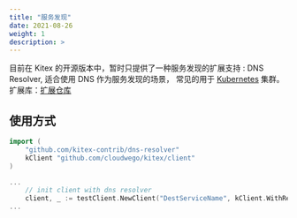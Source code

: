 ```yaml
---
title: "服务发现"
date: 2021-08-26
weight: 1
description: >
---
```


目前在 Kitex 的开源版本中，暂时只提供了一种服务发现的扩展支持 : DNS Resolver, 适合使用 DNS 作为服务发现的场景， 常见的用于 [Kubernetes](https://kubernetes.io/) 集群。
扩展库：[扩展仓库](https://github.com/kitex-contrib)

## 使用方式

```go
import (
    "github.com/kitex-contrib/dns-resolver"
    kClient "github.com/cloudwego/kitex/client"
)

...
    // init client with dns resolver
	client, _ := testClient.NewClient("DestServiceName", kClient.WithResolver(dns.NewDNSResolver()))
...
```